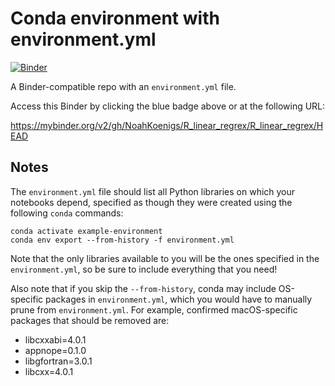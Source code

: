 # Conda environment with environment.yml

[![Binder](https://mybinder.org/badge_logo.svg)](https://mybinder.org/v2/gh/NoahKoenigs/R_linear_regrex/R_linear_regrex/HEAD)


A Binder-compatible repo with an `environment.yml` file.

Access this Binder by clicking the blue badge above or at the following URL:

https://mybinder.org/v2/gh/NoahKoenigs/R_linear_regrex/R_linear_regrex/HEAD

## Notes
The `environment.yml` file should list all Python libraries on which your notebooks
depend, specified as though they were created using the following `conda` commands:

```
conda activate example-environment
conda env export --from-history -f environment.yml
```

Note that the only libraries available to you will be the ones specified in
the `environment.yml`, so be sure to include everything that you need! 

Also note that if you skip the `--from-history`, conda may include OS-specific
packages in `environment.yml`, which you would have to manually prune from
`environment.yml`.  For example, confirmed macOS-specific packages that should
be removed are:

* libcxxabi=4.0.1
* appnope=0.1.0
* libgfortran=3.0.1
* libcxx=4.0.1
